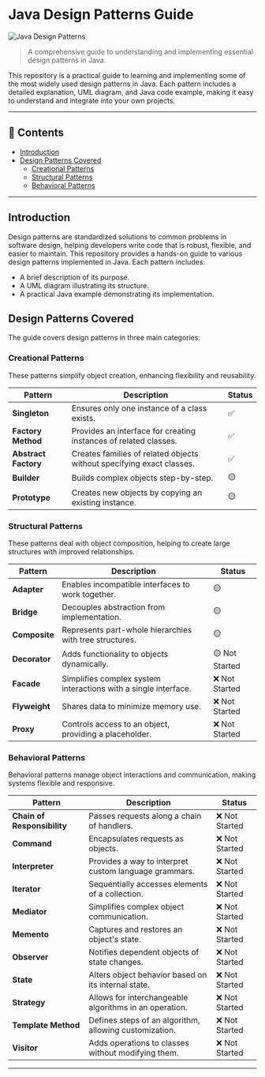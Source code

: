 # Java Design Patterns Guide

![Java Design Patterns](https://img.shields.io/badge/Java-Design%20Patterns-orange) 

> A comprehensive guide to understanding and implementing essential design patterns in Java.

This repository is a practical guide to learning and implementing some of the most widely used design patterns in Java. Each pattern includes a detailed explanation, UML diagram, and Java code example, making it easy to understand and integrate into your own projects.

---

## 📖 Contents

- [Introduction](#introduction)
- [Design Patterns Covered](#design-patterns-covered)
  - [Creational Patterns](#creational-patterns)
  - [Structural Patterns](#structural-patterns)
  - [Behavioral Patterns](#behavioral-patterns)

---

## Introduction

Design patterns are standardized solutions to common problems in software design, helping developers write code that is robust, flexible, and easier to maintain. This repository provides a hands-on guide to various design patterns implemented in Java. Each pattern includes:
- A brief description of its purpose.
- A UML diagram illustrating its structure.
- A practical Java example demonstrating its implementation.

## Design Patterns Covered

The guide covers design patterns in three main categories:

### Creational Patterns

These patterns simplify object creation, enhancing flexibility and reusability.

| Pattern            | Description                                                   | Status  |
| ------------------ | ------------------------------------------------------------- | ---------------------- |
| **Singleton**      | Ensures only one instance of a class exists.                  | ✅ |
| **Factory Method** | Provides an interface for creating instances of related classes. | ✅  |
| **Abstract Factory** | Creates families of related objects without specifying exact classes. | ✅  |
| **Builder**        | Builds complex objects step-by-step.                          | 🟡|
| **Prototype**      | Creates new objects by copying an existing instance.          | 🟡   |

### Structural Patterns

These patterns deal with object composition, helping to create large structures with improved relationships.

| Pattern          | Description                                                   | Status  |
| ---------------- | ------------------------------------------------------------- | ---------------------- |
| **Adapter**      | Enables incompatible interfaces to work together.             | 🟡 |
| **Bridge**       | Decouples abstraction from implementation.                    | 🟡         |
| **Composite**    | Represents part-whole hierarchies with tree structures.       | 🟡         |
| **Decorator**    | Adds functionality to objects dynamically.                    | 🟡 Not Started         |
| **Facade**       | Simplifies complex system interactions with a single interface. | ❌ Not Started       |
| **Flyweight**    | Shares data to minimize memory use.                           | ❌ Not Started         |
| **Proxy**        | Controls access to an object, providing a placeholder.        | ❌ Not Started         |

### Behavioral Patterns

Behavioral patterns manage object interactions and communication, making systems flexible and responsive.

| Pattern                | Description                                                   | Status  |
| ---------------------- | ------------------------------------------------------------- | ---------------------- |
| **Chain of Responsibility** | Passes requests along a chain of handlers.            | ❌ Not Started         |
| **Command**            | Encapsulates requests as objects.                             | ❌ Not Started         |
| **Interpreter**        | Provides a way to interpret custom language grammars.        | ❌ Not Started         |
| **Iterator**           | Sequentially accesses elements of a collection.              | ❌ Not Started         |
| **Mediator**           | Simplifies complex object communication.                     | ❌ Not Started         |
| **Memento**            | Captures and restores an object's state.                     | ❌ Not Started         |
| **Observer**           | Notifies dependent objects of state changes.                 | ❌ Not Started         |
| **State**              | Alters object behavior based on its internal state.          | ❌ Not Started         |
| **Strategy**           | Allows for interchangeable algorithms in an operation.       | ❌ Not Started         |
| **Template Method**    | Defines steps of an algorithm, allowing customization.        | ❌ Not Started         |
| **Visitor**            | Adds operations to classes without modifying them.           | ❌ Not Started         |

---
